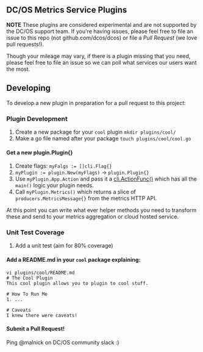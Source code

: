## DC/OS Metrics Service Plugins
**NOTE** These plugins are considered experimental and are not supported by the DC/OS support team. If you're having issues, please feel free to file an issue to this repo (not github.com/dcos/dcos) or file a *Pull Request* (we love pull requests!).

Though your mileage may vary, if there is a plugin missing that you need, please feel free to file an issue so we can poll what services our users want the most.

## Developing
To develop a new plugin in preparation for a pull request to this project:

### Plugin Development
1. Create a new package for your `cool` plugin `mkdir plugins/cool/`
1. Make a go file named after your package `touch plugins/cool/cool.go`

#### Get a new plugin.Plugin{}
1. Create flags: `myFalgs := []cli.Flag{}`
1. `myPlugin := plugin.New(myFlags)` -> `plugin.Plugin{}`
1. Use `myPlugin.App.Action` and pass it a [cli.ActionFunc()](https://github.com/urfave/cli/blob/master/app.go#L66) which has all the `main()` logic your plugin needs.
1. Call `myPlugin.Metrics()` which returns a slice of `producers.MetricsMessage{}` from the metrics HTTP API.

At this point you can write what ever helper methods you need to transform these and send to your metrics aggregation or cloud hosted service.

### Unit Test Coverage
1. Add a unit test (aim for 80% coverage)

#### Add a README.md in your `cool` package explaining:
```
vi plugins/cool/README.md
# The Cool Plugin
This cool plugin allows you to plugin to cool stuff.

# How To Run Me
1. ...

# Caveats
I knew there were caveats!
```

#### Submit a Pull Request!
Ping @malnick on DC/OS community slack :)
